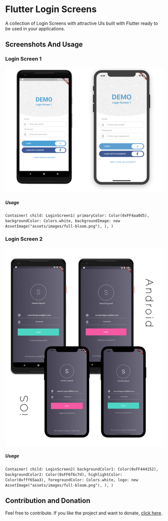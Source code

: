 # Flutter Login Screens

A collection of Login Screens with attractive UIs built with Flutter ready to be used in your applications.

## Screenshots And Usage

### Login Screen 1

![Screenshots on Android and iOS](./screenshots/login_screen_1.png)

##### Usage

`Container(
    child: LoginScreen1(
        primaryColor: Color(0xFF4aa0d5),
        backgroundColor: Colors.white,
        backgroundImage: new AssetImage("assets/images/full-bloom.png"),
    ),
 )`
 
 ### Login Screen 2
 
 ![Screenshots on Android and iOS](./screenshots/login_screen_2.png)
 
 ##### Usage
 
 `Container(
     child: LoginScreen2(
       backgroundColor1: Color(0xFF444152),
       backgroundColor2: Color(0xFF6f6c7d),
       highlightColor: Color(0xfff65aa3),
       foregroundColor: Colors.white,
       logo: new AssetImage("assets/images/full-bloom.png"),
     ),
  )`
  
  ## Contribution and Donation
  
  Feel free to contribute. If you like the project and want to donate, [click here](https://www.paypal.me/samarthagarwal).

